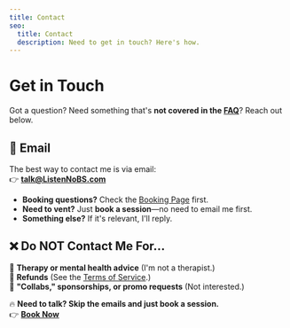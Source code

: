 ```yaml
---
title: Contact
seo:
  title: Contact
  description: Need to get in touch? Here's how.
---
```


# **Get in Touch**  
Got a question? Need something that's **not covered in the [FAQ](/faq)**? Reach out below.  

## **📧 Email**  
The best way to contact me is via email:  
👉 **[talk@ListenNoBS.com](mailto:talk@ListenNoBS.com)**  

- **Booking questions?** Check the [Booking Page](/book) first.  
- **Need to vent?** Just **book a session**—no need to email me first.  
- **Something else?** If it's relevant, I'll reply.  


## **❌ Do NOT Contact Me For…**  
🚫 **Therapy or mental health advice** (I'm not a therapist.)  
🚫 **Refunds** (See the [Terms of Service](/terms).)  
🚫 **"Collabs," sponsorships, or promo requests** (Not interested.)  


🔥 **Need to talk? Skip the emails and just book a session.**  
👉 **[Book Now](https://calendly.com/listen-no-bs/30min)**  
